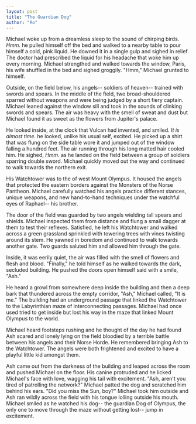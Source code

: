 ```yaml
---
layout: post
title: "The Guardian Dog"
author: "Ro"
---
```


<!--
Prompt: 

Every one knows the three headed hell hound, Cerberus, but not many know that heaven also has its own guard dog.
-->

Michael woke up from a dreamless sleep to the sound of chirping birds. *Hmm.* he pulled himself off the bed and walked to a nearby table to pour himself a cold, pink liquid. He downed it in a single gulp and sighed in relief. The doctor had prescribed the liquid for his headache that woke him up every morning. Michael strengthed and walked towards the window, Paris, his wife shuffled in the bed and sighed groggily. "Hmm," Michael grunted to himself.

Outside, on the field below, his angels-- soldiers of heaven-- trained with swords and spears. In the middle of the field, two broad-shouldered sparred without weapons and were being judged by a short fiery captain. Michael leaned against the window sill and took in the sounds of clinking swords and spears. The air was heavy with the smell of sweat and dust but Michael found it as sweet as the flowers from Jupiter's palace. 

He looked inside, at the clock that Vulcan had invented, and smiled. *It is almost time.* he looked, unlike his usual self, excited. He picked up a shirt that was flung on the side table wore it and jumped out of the window falling a hundred feet. The air running through his long matted hair cooled him. He sighed, *Hmm.* as he landed on the field between a group of soldiers sparring double sword. Michael quickly moved out the way and continued to walk towards the northern exit. 

His Watchtower was to the of west Mount Olympus. It housed the angels that protected the eastern borders against the Monsters of the Norse Pantheon. Michael carefully watched his angels practice different stances, unique weapons, and new hand-to-hand techniques under the watchful eyes of Raphael-- his brother. 

The door of the field was guarded by two angels wielding tall spears and shields. Michael inspected them from distance and flung a small dagger at them to test their reflexes. Satisfied, he left his Watchtower and walked across a green grassland sprinkled with towering trees with vines twisting around its stem. He yawned in boredom and continued to walk towards another gate. Two guards saluted him and allowed him through the gate.

Inside, it was eerily quiet, the air was filled with the smell of flowers and flesh and blood. "Finally," he told himself as he walked towards the dark, secluded building. He pushed the doors open himself said with a smile, "Ash." 

He heard a growl from somewhere deep inside the building and then a deep bark that thundered across the empty corridor, "Ash," Michael called, "It is me." The building had an underground passage that linked the Watchtower to the Labyrinthian maze of interconnecting passages. Michael had once used tried to get inside but lost his way in the maze that linked Mount Olympus to the world. 

Michael heard footsteps rushing and he thought of the day he had found Ash scared and lonely lying on the field bloodied by a terrible battle between his angels and their Norse Horde. He remembered bringing Ash to the Watchtower. The angels were both frightened and excited to have a playful little kid amongst them. 

Ash came out from the darkness of the building and leaped across the room and pushed Michael on the floor. His canine protruded and he licked Michael's face with love, wagging his tail with excitement. "Ash, aren't you tired of patrolling the network?" Michael patted the dog and scratched him behind his ears. "Did you miss the Sun, boy?" Michael took him outside and Ash ran wildly across the field with his tongue lolling outside his mouth. Michael smiled as he watched his dog-- the guardian Dog of Olympus, the only one to move through the maze without getting lost-- jump in excitement. 
